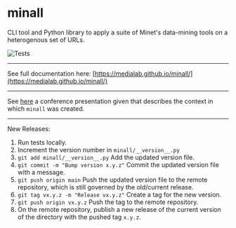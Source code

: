 # minall

CLI tool and Python library to apply a suite of Minet's data-mining tools on a heterogenous set of URLs.

![Tests](https://github.com/medialab/minall/actions/workflows/tests.yml/badge.svg)

---

See full documentation here: [https://medialab.github.io/minall/](https://medialab.github.io/minall/)

---

See [here](main.pdf) a conference presentation given that describes the context in which `minall` was created.

---

New Releases:

1. Run tests locally.
2. Increment the version number in `minall/__version__.py`
3. `git add minall/__version__.py` Add the updated version file.
4. `git commit -m "Bump version x.y.z"` Commit the updated version file with a message.
5. `git push origin main` Push the updated version file to the remote repository, which is still governed by the old/current release.
6. `git tag vx.y.z -m "Release vx.y.z"` Create a tag for the new version.
7. `git push origin vx.y.z` Push the tag to the remote repository.
8. On the remote repository, publish a new release of the current version of the directory with the pushed tag `x.y.z`.
